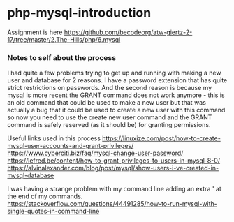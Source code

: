 # php-mysql-introduction

Assignment is here https://github.com/becodeorg/atw-giertz-2-17/tree/master/2.The-Hills/php/6.mysql

### Notes to self about the process
I had quite a few problems trying to get up and running with making a new user and database for 2 reasons. I have a password extension that has quite strict restrictions on passwords. And the second reason is because my mysql is more recent the GRANT command does not work anymore - this is an old command that could be used to make a new user but that was actually a bug that it could be used to create a new user with this command so now you need to use the create new user command and the GRANT command is safely reserved (as it should be) for granting permissions.

Useful links used in this process
https://linuxize.com/post/how-to-create-mysql-user-accounts-and-grant-privileges/
https://www.cyberciti.biz/faq/mysql-change-user-password/
https://lefred.be/content/how-to-grant-privileges-to-users-in-mysql-8-0/
https://alvinalexander.com/blog/post/mysql/show-users-i-ve-created-in-mysql-database


I was having a strange problem with my command line adding an extra ' at the end of my commands.
https://stackoverflow.com/questions/44491285/how-to-run-mysql-with-single-quotes-in-command-line
